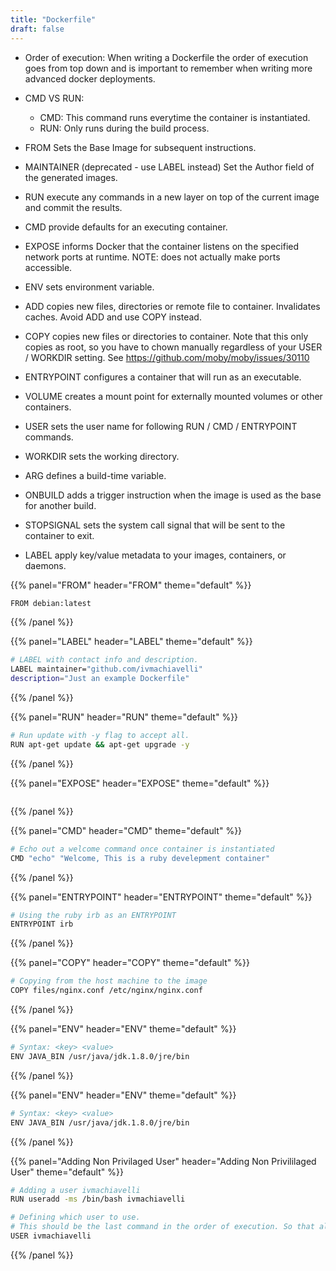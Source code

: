 ```yaml
---
title: "Dockerfile"
draft: false
---
```


- Order of execution: When writing a Dockerfile the order of execution goes from top down and is important to remember when writing more advanced docker deployments.

- CMD VS RUN:
  - CMD: This command runs everytime the container is instantiated.
  - RUN: Only runs during the build process.

- FROM Sets the Base Image for subsequent instructions.
- MAINTAINER (deprecated - use LABEL instead) Set the Author field of the generated images.
- RUN execute any commands in a new layer on top of the current image and commit the results.
- CMD provide defaults for an executing container.
- EXPOSE informs Docker that the container listens on the specified network ports at runtime. NOTE: does not actually make ports accessible.
- ENV sets environment variable.
- ADD copies new files, directories or remote file to container. Invalidates caches. Avoid ADD and use COPY instead.
- COPY copies new files or directories to container. Note that this only copies as root, so you have to chown manually regardless of your USER / WORKDIR setting. See https://github.com/moby/moby/issues/30110
- ENTRYPOINT configures a container that will run as an executable.
- VOLUME creates a mount point for externally mounted volumes or other containers.
- USER sets the user name for following RUN / CMD / ENTRYPOINT commands.
- WORKDIR sets the working directory.
- ARG defines a build-time variable.
- ONBUILD adds a trigger instruction when the image is used as the base for another build.
- STOPSIGNAL sets the system call signal that will be sent to the container to exit.
- LABEL apply key/value metadata to your images, containers, or daemons.


{{% panel="FROM" header="FROM" theme="default" %}}
```bash
FROM debian:latest
```
{{% /panel %}}

{{% panel="LABEL" header="LABEL" theme="default" %}}
```bash
# LABEL with contact info and description.
LABEL maintainer="github.com/ivmachiavelli"
description="Just an example Dockerfile"
```
{{% /panel %}}

{{% panel="RUN" header="RUN" theme="default" %}}
```bash
# Run update with -y flag to accept all.
RUN apt-get update && apt-get upgrade -y
```
{{% /panel %}}

{{% panel="EXPOSE" header="EXPOSE" theme="default" %}}
```bash
```
{{% /panel %}}

{{% panel="CMD" header="CMD" theme="default" %}}
```bash
# Echo out a welcome command once container is instantiated
CMD "echo" "Welcome, This is a ruby develepment container"
```
{{% /panel %}}

{{% panel="ENTRYPOINT" header="ENTRYPOINT" theme="default" %}}
```bash
# Using the ruby irb as an ENTRYPOINT
ENTRYPOINT irb
```
{{% /panel %}}

{{% panel="COPY" header="COPY" theme="default" %}}
```bash
# Copying from the host machine to the image
COPY files/nginx.conf /etc/nginx/nginx.conf
```
{{% /panel %}}

{{% panel="ENV" header="ENV" theme="default" %}}
```bash
# Syntax: <key> <value>
ENV JAVA_BIN /usr/java/jdk.1.8.0/jre/bin
```
{{% /panel %}}



{{% panel="ENV" header="ENV" theme="default" %}}
```bash
# Syntax: <key> <value>
ENV JAVA_BIN /usr/java/jdk.1.8.0/jre/bin
```
{{% /panel %}}

{{% panel="Adding Non Privilaged User" header="Adding Non Privililaged User" theme="default" %}}
```bash
# Adding a user ivmachiavelli
RUN useradd -ms /bin/bash ivmachiavelli

# Defining which user to use.
# This should be the last command in the order of execution. So that all other commands can be executed as root.
USER ivmachiavelli
```
{{% /panel %}}
